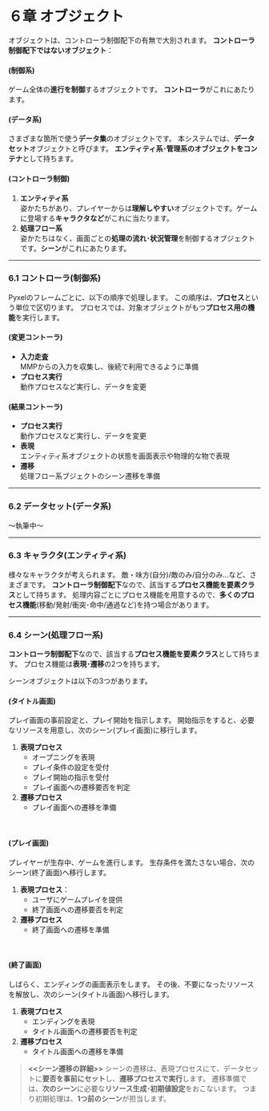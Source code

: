 # ６章 オブジェクト

オブジェクトは、コントローラ制御配下の有無で大別されます。
**コントローラ制御配下ではないオブジェクト**：
#### (制御系)
ゲーム全体の**進行を制御**するオブジェクトです。
**コントローラ**がこれにあたります。

#### (データ系)
さまざまな箇所で使う**データ集**のオブジェクトです。
本システムでは、**データセット**オブジェクトと呼びます。
**エンティティ系･管理系のオブジェクトをコンテナ**として持ちます。

#### (コントローラ制御)
1. **エンティティ系**<br>
姿かたちがあり、プレイヤーからは**理解しやすい**オブジェクトです。ゲームに登場する**キャラクタなど**がこれに当たります。
1. **処理フロー系**<br>
姿かたちはなく、画面ごとの**処理の流れ･状況管理**を制御するオブジェクトです。**シーン**がこれにあたります。

---
### 6.1 コントローラ(制御系)
Pyxelのフレームごとに、以下の順序で処理します。
この順序は、**プロセス**という単位で区切ります。
プロセスでは、対象オブジェクトがもつ**プロセス用の機能**を実行します。

#### (変更コントーラ)
- **入力走査**<br>
MMPからの入力を収集し、後続で利用できるように準備
- **プロセス実行**<br>
動作プロセスなど実行し、データを変更

#### (結果コントーラ)
- **プロセス実行**<br>
動作プロセスなど実行し、データを変更
- **表現**<br>
エンティティ系オブジェクトの状態を画面表示や物理的な物で表現
- **遷移**<br>
処理フロー系ブジェクトのシーン遷移を準備


---
### 6.2 データセット(データ系)
～執筆中～

---
### 6.3 キャラクタ(エンティティ系)
様々なキャラクタが考えられます。
敵・味方(自分)/敵のみ/自分のみ...など、さまざまです。
**コントローラ制御配下**なので、該当する**プロセス機能を要素クラス**として持ちます。
処理内容ごとにプロセス機能を用意するので、**多くのプロセス機能**(移動/発射/衝突･命中/通過など)を持つ場合があります。

---
### 6.4 シーン(処理フロー系)

**コントローラ制御配下**なので、該当する**プロセス機能を要素クラス**として持ちます。
プロセス機能は**表現･遷移**の2つを持ちます。

シーンオブジェクトは以下の3つがあります。
#### (タイトル画面)
プレイ画面の事前設定と、プレイ開始を指示します。
開始指示をすると、必要なリソースを用意し、次のシーン(プレイ画面)に移行します。
1. **表現プロセス**
     - オープニングを表現
     - プレイ条件の設定を受付
     - プレイ開始の指示を受付
     - プレイ画面への遷移要否を判定
1. **遷移プロセス**
     - プレイ画面への遷移を準備
</br>

#### (プレイ画面)
プレイヤーが生存中、ゲームを進行します。
生存条件を満たさない場合、次のシーン(終了画面)へ移行します。
1. **表現プロセス**：<br>
     - ユーザにゲームプレイを提供
     - 終了画面への遷移要否を判定
1. **遷移プロセス**
     - 終了画面への遷移を準備
</br>

#### (終了画面)
しばらく、エンディングの画面表示をします。
その後、不要になったリソースを解放し、次のシーン(タイトル画面)へ移行します。
1. **表現プロセス**
   - エンディングを表現
   - タイトル画面への遷移要否を判定
1. **遷移プロセス**
   - タイトル画面への遷移を準備

> **<<シーン遷移の詳細>>**
> シーンの遷移は、表現プロセスにて、データセットに**要否を事前にセット**し、**遷移プロセスで実行**します。
> 遷移準備では、**次のシーン**に必要な**リソース生成･初期値設定**をおこないます。
> つまり初期処理は、**1つ前のシーン**が担当します。